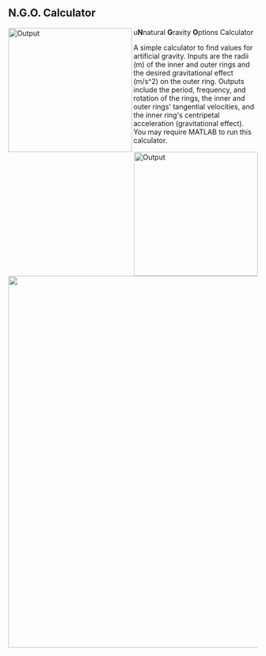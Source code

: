 ## N.G.O. Calculator

<img src="https://imgur.com/2rwMzMU.png" alt="Output" width="250" align="left">

<img src="https://imgur.com/BRScIK6.png" alt="Output" width="250" align="right">

u**N**natural **G**ravity **O**ptions Calculator

A simple calculator to find values for artificial gravity.  Inputs are the radii (m) of the inner and outer rings and the desired gravitational effect (m/s^2) on the outer ring.  Outputs include the period, frequency, and rotation of the rings, the inner and outer rings' tangential velocities, and the inner ring's centripetal acceleration (gravitational effect).  You may require MATLAB to run this calculator.

<br/>
<br/>
<br/>

<p align="center"> <img width="750" src="https://imgur.com/a78nFEN.png"> </p>
